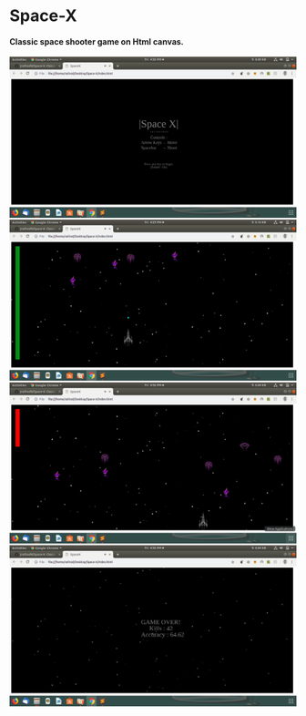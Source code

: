 # Space-X
#### Classic space shooter game on Html canvas.
![Start Screen](Screenshots/1.png?raw=true "Start Screen")
![gameplay](Screenshots/2.png?raw=true "Gameplay")
![gameplay](Screenshots/3.png?raw=true "Gameplay")
![Score](Screenshots/4.png?raw=true "Score")
